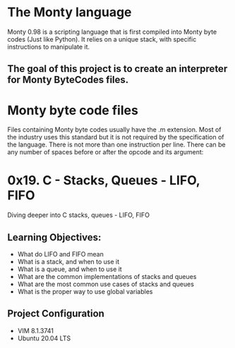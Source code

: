 # The Monty language
Monty 0.98 is a scripting language that is first compiled into Monty byte codes (Just like Python). 
It relies on a unique stack, with specific instructions to manipulate it.

## The goal of this project is to create an interpreter for Monty ByteCodes files.

# Monty byte code files
Files containing Monty byte codes usually have the .m extension. Most of the industry uses this standard but it is not required by the specification of the language. 
There is not more than one instruction per line. There can be any number of spaces before or after the opcode and its argument:

# 0x19. C - Stacks, Queues - LIFO, FIFO
Diving deeper into C stacks, queues - LIFO, FIFO

## Learning Objectives:
* What do LIFO and FIFO mean
* What is a stack, and when to use it
* What is a queue, and when to use it
* What are the common implementations of stacks and queues
* What are the most common use cases of stacks and queues
* What is the proper way to use global variables

## Project Configuration
* VIM 8.1.3741 
* Ubuntu 20.04 LTS
